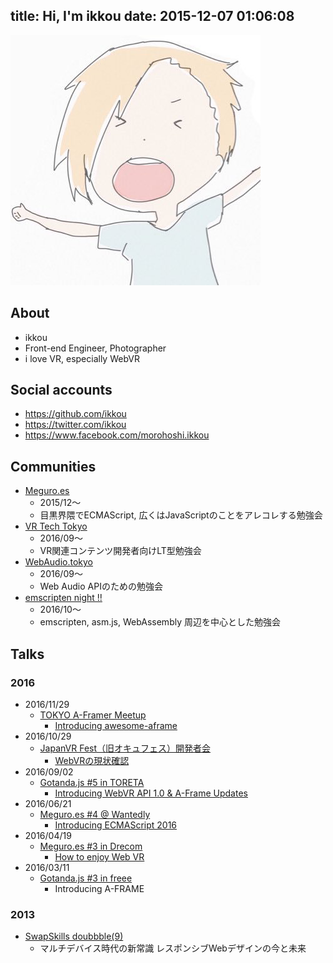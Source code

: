 title: Hi, I'm ikkou
date: 2015-12-07 01:06:08
---

![](/img/ikkou.png)

## About

- ikkou
- Front-end Engineer, Photographer
- i love VR, especially WebVR

## Social accounts

- <a class="fa fa-github" href="http://github.com/ikkou">https://github.com/ikkou</a>
- <a class="fa fa-tw"  href="https://twitter.com/ikkou">https://twitter.com/ikkou</a>
- <a class="fa fa-fb"  href="https://www.facebook.com/morohoshi.ikkou">https://www.facebook.com/morohoshi.ikkou</a>

## Communities

- [Meguro.es](https://meguro.es/)
  - 2015/12〜
  - 目黒界隈でECMAScript, 広くはJavaScriptのことをアレコレする勉強会
- [VR Tech Tokyo](https://vrtokyo.connpass.com/)
  - 2016/09〜
  - VR関連コンテンツ開発者向けLT型勉強会
- [WebAudio.tokyo](http://webaudio.tokyo/)
  - 2016/09〜
  - Web Audio APIのための勉強会
- [emscripten night !!](https://emsn.connpass.com/)
  - 2016/10〜
  - emscripten, asm.js, WebAssembly 周辺を中心とした勉強会

## Talks

### 2016

- 2016/11/29
  - [TOKYO A-Framer Meetup](https://connpass.com/event/43707/)
    - [Introducing awesome-aframe](https://docs.google.com/presentation/d/1KabrCru9uNVemOX4kpzXuyvQiqa2c0Zl6Akn-fsO3h4/edit?usp=sharing)
- 2016/10/29
  - [JapanVR Fest（旧オキュフェス）開発者会](http://jvr-fest.com/2016/09/2882/)
    - [WebVRの現状確認](https://speakerdeck.com/ikkou/webvr-now)
- 2016/09/02
  - [Gotanda.js #5 in TORETA](https://gotandajs.connpass.com/event/33454/)
    - [Introducing WebVR API 1.0 & A-Frame Updates ](https://speakerdeck.com/ikkou/introducing-webvr-api-1-dot-0-and-a-frame-updates-number-gotandajs)
- 2016/06/21
  - [Meguro.es #4 @ Wantedly](https://meguroes.connpass.com/event/32167/)
    - [Introducing ECMAScript 2016](https://speakerdeck.com/ikkou/introducing-ecmascript-2016)
- 2016/04/19
  - [Meguro.es #3 in Drecom](https://meguroes.connpass.com/event/28320/)
    - [How to enjoy Web VR](https://speakerdeck.com/ikkou/how-to-enjoy-web-vr)
- 2016/03/11
  - [Gotanda.js #3 in freee](https://gotandajs.connpass.com/event/26027/)
    - Introducing A-FRAME

### 2013

- [SwapSkills doubbble(9)](http://swapskills.info/doubbble/09.html)
  - マルチデバイス時代の新常識 レスポンシブWebデザインの今と未来
